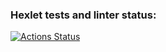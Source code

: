### Hexlet tests and linter status:
[![Actions Status](https://github.com/Sergiobts/python-project-49/actions/workflows/hexlet-check.yml/badge.svg)](https://github.com/Sergiobts/python-project-49/actions)
